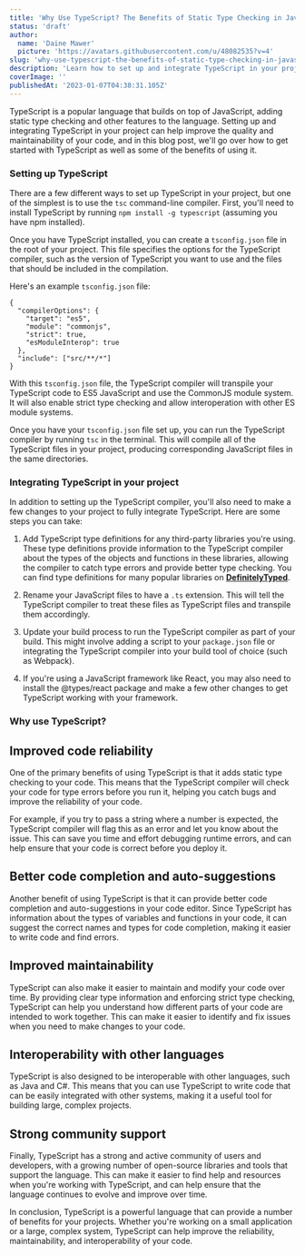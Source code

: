 ```yaml
---
title: 'Why Use TypeScript? The Benefits of Static Type Checking in JavaScript'
status: 'draft'
author:
  name: 'Daine Mawer'
  picture: 'https://avatars.githubusercontent.com/u/48082535?v=4'
slug: 'why-use-typescript-the-benefits-of-static-type-checking-in-javascript'
description: 'Learn how to set up and integrate TypeScript in your project to improve code reliability and maintainability. Discover the benefits of using TypeScript, including static type checking, better code completion, and interoperability with other languages. Explore our comprehensive guide to get started with TypeScript today.'
coverImage: ''
publishedAt: '2023-01-07T04:38:31.105Z'
---
```


TypeScript is a popular language that builds on top of JavaScript, adding static type checking and other features to the language. Setting up and integrating TypeScript in your project can help improve the quality and maintainability of your code, and in this blog post, we'll go over how to get started with TypeScript as well as some of the benefits of using it.

### **Setting up TypeScript**

There are a few different ways to set up TypeScript in your project, but one of the simplest is to use the `tsc` command-line compiler. First, you'll need to install TypeScript by running `npm install -g typescript` (assuming you have npm installed).

Once you have TypeScript installed, you can create a `tsconfig.json` file in the root of your project. This file specifies the options for the TypeScript compiler, such as the version of TypeScript you want to use and the files that should be included in the compilation.

Here's an example `tsconfig.json` file:

```
{
  "compilerOptions": {
    "target": "es5",
    "module": "commonjs",
    "strict": true,
    "esModuleInterop": true
  },
  "include": ["src/**/*"]
}
```

With this `tsconfig.json` file, the TypeScript compiler will transpile your TypeScript code to ES5 JavaScript and use the CommonJS module system. It will also enable strict type checking and allow interoperation with other ES module systems.

Once you have your `tsconfig.json` file set up, you can run the TypeScript compiler by running `tsc` in the terminal. This will compile all of the TypeScript files in your project, producing corresponding JavaScript files in the same directories.

### **Integrating TypeScript in your project**

In addition to setting up the TypeScript compiler, you'll also need to make a few changes to your project to fully integrate TypeScript. Here are some steps you can take:

1. Add TypeScript type definitions for any third-party libraries you're using. These type definitions provide information to the TypeScript compiler about the types of the objects and functions in these libraries, allowing the compiler to catch type errors and provide better type checking. You can find type definitions for many popular libraries on [**DefinitelyTyped**](https://definitelytyped.org/).

2. Rename your JavaScript files to have a `.ts` extension. This will tell the TypeScript compiler to treat these files as TypeScript files and transpile them accordingly.

3. Update your build process to run the TypeScript compiler as part of your build. This might involve adding a script to your `package.json` file or integrating the TypeScript compiler into your build tool of choice (such as Webpack).

4. If you're using a JavaScript framework like React, you may also need to install the @types/react package and make a few other changes to get TypeScript working with your framework.

### **Why use TypeScript?**

## **Improved code reliability**

One of the primary benefits of using TypeScript is that it adds static type checking to your code. This means that the TypeScript compiler will check your code for type errors before you run it, helping you catch bugs and improve the reliability of your code.

For example, if you try to pass a string where a number is expected, the TypeScript compiler will flag this as an error and let you know about the issue. This can save you time and effort debugging runtime errors, and can help ensure that your code is correct before you deploy it.

## **Better code completion and auto-suggestions**

Another benefit of using TypeScript is that it can provide better code completion and auto-suggestions in your code editor. Since TypeScript has information about the types of variables and functions in your code, it can suggest the correct names and types for code completion, making it easier to write code and find errors.

## **Improved maintainability**

TypeScript can also make it easier to maintain and modify your code over time. By providing clear type information and enforcing strict type checking, TypeScript can help you understand how different parts of your code are intended to work together. This can make it easier to identify and fix issues when you need to make changes to your code.

## **Interoperability with other languages**

TypeScript is also designed to be interoperable with other languages, such as Java and C#. This means that you can use TypeScript to write code that can be easily integrated with other systems, making it a useful tool for building large, complex projects.

## **Strong community support**

Finally, TypeScript has a strong and active community of users and developers, with a growing number of open-source libraries and tools that support the language. This can make it easier to find help and resources when you're working with TypeScript, and can help ensure that the language continues to evolve and improve over time.

In conclusion, TypeScript is a powerful language that can provide a number of benefits for your projects. Whether you're working on a small application or a large, complex system, TypeScript can help improve the reliability, maintainability, and interoperability of your code.

